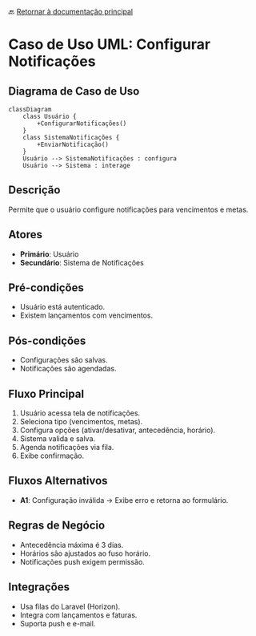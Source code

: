 🔙 [Retornar à documentação principal](../../README.md)

# Caso de Uso UML: Configurar Notificações

## Diagrama de Caso de Uso

```mermaid
classDiagram
    class Usuário {
        +ConfigurarNotificações()
    }
    class SistemaNotificações {
        +EnviarNotificação()
    }
    Usuário --> SistemaNotificações : configura
    Usuário --> Sistema : interage
```

## Descrição

Permite que o usuário configure notificações para vencimentos e metas.

## Atores

- **Primário**: Usuário
- **Secundário**: Sistema de Notificações

## Pré-condições

- Usuário está autenticado.
- Existem lançamentos com vencimentos.

## Pós-condições

- Configurações são salvas.
- Notificações são agendadas.

## Fluxo Principal

1. Usuário acessa tela de notificações.
2. Seleciona tipo (vencimentos, metas).
3. Configura opções (ativar/desativar, antecedência, horário).
4. Sistema valida e salva.
5. Agenda notificações via fila.
6. Exibe confirmação.

## Fluxos Alternativos

- **A1**: Configuração inválida → Exibe erro e retorna ao formulário.

## Regras de Negócio

- Antecedência máxima é 3 dias.
- Horários são ajustados ao fuso horário.
- Notificações push exigem permissão.

## Integrações

- Usa filas do Laravel (Horizon).
- Integra com lançamentos e faturas.
- Suporta push e e-mail.
